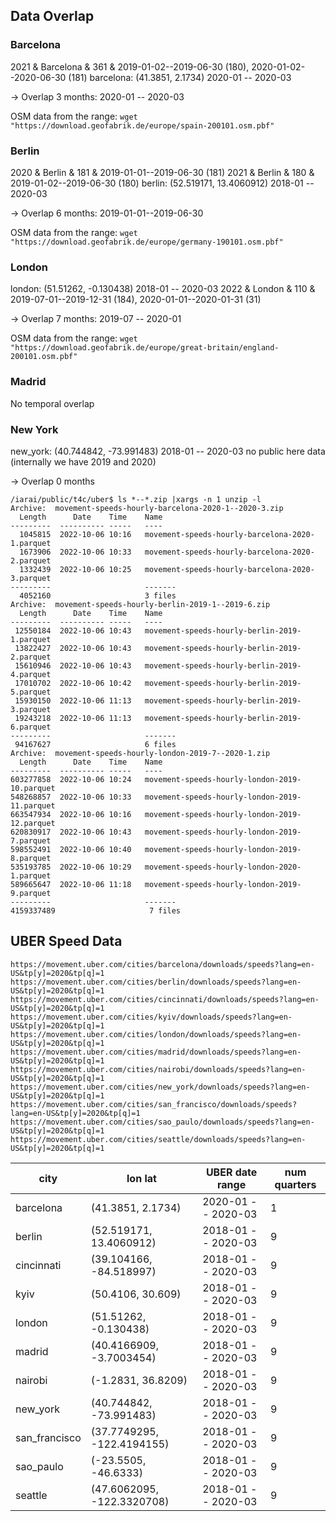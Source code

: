 ## Data Overlap

### Barcelona

2021 & Barcelona & 361 & 2019-01-02--2019-06-30 (180), 2020-01-02--2020-06-30 (181)
barcelona: (41.3851, 2.1734) 2020-01 -- 2020-03

-> Overlap 3 months: 2020-01 -- 2020-03

OSM data from the range: `wget "https://download.geofabrik.de/europe/spain-200101.osm.pbf"`

### Berlin

2020 & Berlin & 181 & 2019-01-01--2019-06-30 (181)
2021 & Berlin & 180 & 2019-01-02--2019-06-30 (180)
berlin: (52.519171, 13.4060912) 2018-01 -- 2020-03

-> Overlap 6 months: 2019-01-01--2019-06-30

OSM data from the range: `wget "https://download.geofabrik.de/europe/germany-190101.osm.pbf"`

### London

london: (51.51262, -0.130438) 2018-01 -- 2020-03
2022 & London & 110 & 2019-07-01--2019-12-31 (184), 2020-01-01--2020-01-31 (31)

-> Overlap 7 months: 2019-07 -- 2020-01

OSM data from the range: `wget "https://download.geofabrik.de/europe/great-britain/england-200101.osm.pbf"`

### Madrid

No temporal overlap

### New York

new_york: (40.744842, -73.991483) 2018-01 -- 2020-03
no public here data (internally we have 2019 and 2020)

-> Overlap 0 months

```
/iarai/public/t4c/uber$ ls *--*.zip |xargs -n 1 unzip -l
Archive:  movement-speeds-hourly-barcelona-2020-1--2020-3.zip
  Length      Date    Time    Name
---------  ---------- -----   ----
  1045815  2022-10-06 10:16   movement-speeds-hourly-barcelona-2020-1.parquet
  1673906  2022-10-06 10:33   movement-speeds-hourly-barcelona-2020-2.parquet
  1332439  2022-10-06 10:25   movement-speeds-hourly-barcelona-2020-3.parquet
---------                     -------
  4052160                     3 files
Archive:  movement-speeds-hourly-berlin-2019-1--2019-6.zip
  Length      Date    Time    Name
---------  ---------- -----   ----
 12550184  2022-10-06 10:43   movement-speeds-hourly-berlin-2019-1.parquet
 13822427  2022-10-06 10:43   movement-speeds-hourly-berlin-2019-2.parquet
 15610946  2022-10-06 10:43   movement-speeds-hourly-berlin-2019-4.parquet
 17010702  2022-10-06 10:42   movement-speeds-hourly-berlin-2019-5.parquet
 15930150  2022-10-06 11:13   movement-speeds-hourly-berlin-2019-3.parquet
 19243218  2022-10-06 11:13   movement-speeds-hourly-berlin-2019-6.parquet
---------                     -------
 94167627                     6 files
Archive:  movement-speeds-hourly-london-2019-7--2020-1.zip
  Length      Date    Time    Name
---------  ---------- -----   ----
603277858  2022-10-06 10:24   movement-speeds-hourly-london-2019-10.parquet
548268857  2022-10-06 10:33   movement-speeds-hourly-london-2019-11.parquet
663547934  2022-10-06 10:16   movement-speeds-hourly-london-2019-12.parquet
620830917  2022-10-06 10:43   movement-speeds-hourly-london-2019-7.parquet
598552491  2022-10-06 10:40   movement-speeds-hourly-london-2019-8.parquet
535193785  2022-10-06 10:29   movement-speeds-hourly-london-2020-1.parquet
589665647  2022-10-06 11:18   movement-speeds-hourly-london-2019-9.parquet
---------                     -------
4159337489                     7 files

```

## UBER Speed Data

```
https://movement.uber.com/cities/barcelona/downloads/speeds?lang=en-US&tp[y]=2020&tp[q]=1
https://movement.uber.com/cities/berlin/downloads/speeds?lang=en-US&tp[y]=2020&tp[q]=1
https://movement.uber.com/cities/cincinnati/downloads/speeds?lang=en-US&tp[y]=2020&tp[q]=1
https://movement.uber.com/cities/kyiv/downloads/speeds?lang=en-US&tp[y]=2020&tp[q]=1
https://movement.uber.com/cities/london/downloads/speeds?lang=en-US&tp[y]=2020&tp[q]=1
https://movement.uber.com/cities/madrid/downloads/speeds?lang=en-US&tp[y]=2020&tp[q]=1
https://movement.uber.com/cities/nairobi/downloads/speeds?lang=en-US&tp[y]=2020&tp[q]=1
https://movement.uber.com/cities/new_york/downloads/speeds?lang=en-US&tp[y]=2020&tp[q]=1
https://movement.uber.com/cities/san_francisco/downloads/speeds?lang=en-US&tp[y]=2020&tp[q]=1
https://movement.uber.com/cities/sao_paulo/downloads/speeds?lang=en-US&tp[y]=2020&tp[q]=1
https://movement.uber.com/cities/seattle/downloads/speeds?lang=en-US&tp[y]=2020&tp[q]=1

```

| city          | lon lat                    | UBER date range    | num quarters |
|---------------|----------------------------|--------------------|--------------|
| barcelona     | (41.3851, 2.1734)          | 2020-01 -- 2020-03 | 1            |
| berlin        | (52.519171, 13.4060912)    | 2018-01 -- 2020-03 | 9            |
| cincinnati    | (39.104166, -84.518997)    | 2018-01 -- 2020-03 | 9            |
| kyiv          | (50.4106, 30.609)          | 2018-01 -- 2020-03 | 9            |
| london        | (51.51262, -0.130438)      | 2018-01 -- 2020-03 | 9            |
| madrid        | (40.4166909, -3.7003454)   | 2018-01 -- 2020-03 | 9            |
| nairobi       | (-1.2831, 36.8209)         | 2018-01 -- 2020-03 | 9            |
| new_york      | (40.744842, -73.991483)    | 2018-01 -- 2020-03 | 9            |
| san_francisco | (37.7749295, -122.4194155) | 2018-01 -- 2020-03 | 9            |
| sao_paulo     | (-23.5505, -46.6333)       | 2018-01 -- 2020-03 | 9            |
| seattle       | (47.6062095, -122.3320708) | 2018-01 -- 2020-03 | 9            |
